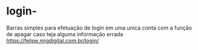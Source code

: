 # login-
Barras simples para efetuação de login em uma unica conta com a função de apagar caso teja alguma informação errada
https://felipe.migdigital.com.br/login/
